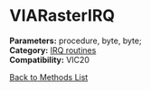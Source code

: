 # VIARasterIRQ

**Parameters:** procedure, byte, byte;  
**Category:** [IRQ routines](../categories/irq_routines.md)  
**Compatibility:** VIC20  


[Back to Methods List](../../SUMMARY.md)
